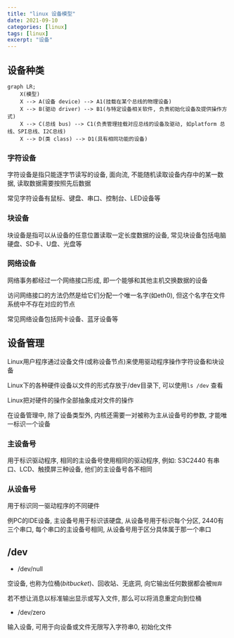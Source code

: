 ```yaml
---
title: "linux 设备模型"
date: 2021-09-10
categories: [linux]
tags: [linux]
excerpt: "设备"
---
```


## 设备种类

```mermaid
graph LR;
    X(模型)
    X --> A(设备 device) --> A1(挂载在某个总线的物理设备)
    X --> B(驱动 driver) --> B1(与特定设备相关软件, 负责初始化设备及提供操作方式)
    X --> C(总线 bus) --> C1(负责管理挂载对应总线的设备及驱动, 如platform 总线、SPI总线、I2C总线)
    X --> D(类 class) --> D1(具有相同功能的设备)
```

### 字符设备

字符设备是指只能逐字节读写的设备, 面向流, 不能随机读取设备内存中的某一数据, 读取数据需要按照先后数据

常见字符设备有鼠标、键盘、串口、控制台、LED设备等

### 块设备

块设备是指可以从设备的任意位置读取一定长度数据的设备, 常见块设备包括电脑硬盘、SD卡、U盘、光盘等

### 网络设备

网络事务都经过一个网络接口形成, 即一个能够和其他主机交换数据的设备

访问网络接口的方法仍然是给它们分配一个唯一名字(如eth0), 但这个名字在文件系统中不存在对应的节点

常见网络设备包括网卡设备、蓝牙设备等

## 设备管理

Linux用户程序通过设备文件(或称设备节点)来使用驱动程序操作字符设备和块设备

Linux下的各种硬件设备以文件的形式存放于/dev目录下, 可以使用`ls /dev` 查看

Linux把对硬件的操作全部抽象成对文件的操作

在设备管理中, 除了设备类型外, 内核还需要一对被称为主从设备号的参数, 才能唯一标识一个设备

### 主设备号

用于标识驱动程序, 相同的主设备号使用相同的驱动程序, 例如: S3C2440 有串口、LCD、触摸屏三种设备, 他们的主设备号各不相同

### 从设备号

用于标识同一驱动程序的不同硬件

例PC的IDE设备, 主设备号用于标识该硬盘, 从设备号用于标识每个分区, 2440有三个串口, 每个串口的主设备号相同, 从设备号用于区分具体属于那一个串口

## /dev

- /dev/null

空设备, 也称为位桶($bit bucket$)、回收站、无底洞, 向它输出任何数据都会被`抛弃`

若不想让消息以标准输出显示或写入文件, 那么可以将消息重定向到位桶

- /dev/zero

输入设备, 可用于向设备或文件无限写入字符串0, 初始化文件
